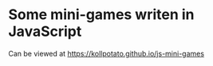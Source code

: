 # Some mini-games writen in JavaScript

Can be viewed at https://kollpotato.github.io/js-mini-games
